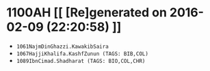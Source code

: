 # 1100AH [[ [Re]generated on 2016-02-09 (22:20:58) ]]

* `1061NajmDinGhazzi.KawakibSaira`
* `1067HajjiKhalifa.KashfZunun (TAGS: BIB,COL)`
* `1089IbnCimad.Shadharat (TAGS: BIO,COL,CHR)`
